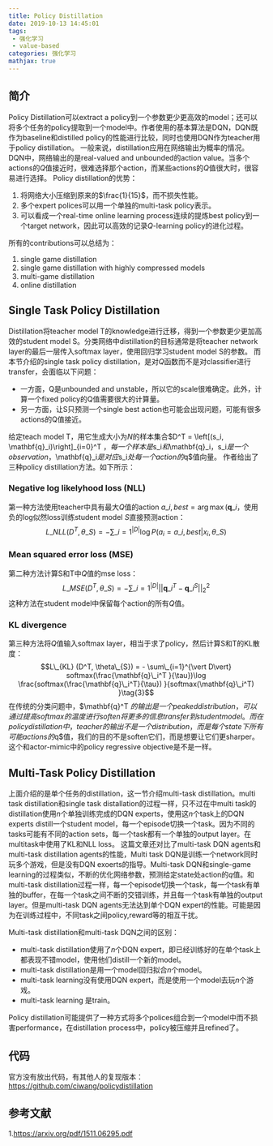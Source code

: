 ```yaml
---
title: Policy Distillation
date: 2019-10-13 14:45:01
tags:
 - 强化学习
 - value-based
categories: 强化学习
mathjax: true
---
```


## 简介
Policy Distillation可以extract a policy到一个参数更少更高效的model；还可以将多个任务的policy提取到一个model中。作者使用的基本算法是DQN，DQN既作为baseline和distilled policy的性能进行比较，同时也使用DQN作为teacher用于policy distillation。
一般来说，distillation应用在网络输出为概率的情况。DQN中，网络输出的是real-valued and unbounded的action value。当多个actions的$Q$值接近时，很难选择那个action，而某些actions的$Q$值很大时，很容易进行选择。
Policy distillation的优势：
1. 将网络大小压缩到原来的$\frac{1}{15}$，而不损失性能。
2. 多个expert polices可以用一个单独的multi-task policy表示。
3. 可以看成一个real-time online learning process连续的提炼best policy到一个target network，因此可以高效的记录$Q$-learning policy的进化过程。

所有的contributions可以总结为：
1. single game distillation
2. single game distillation with highly compressed models
3. multi-game distillation
4. online distillation

## Single Task Policy Distillation
Distillation将teacher model T的knowledge进行迁移，得到一个参数更少更加高效的student model S。分类网络中distillation的目标通常是将teacher network layer的最后一层传入softmax layer，使用回归学习student model S的参数。
而本节介绍的single task policy distillation，是对$Q$函数而不是对classifier进行transfer，会面临以下问题：
- 一方面，Q是unbounded and unstable，所以它的scale很难确定。此外，计算一个fixed policy的Q值需要很大的计算量。
- 另一方面，让S只预测一个single best action也可能会出现问题，可能有很多actions的Q值接近。

给定teach model T，用它生成大小为$N$的样本集合$D^T = \left[(s_i, \mathbf{q}\_i)\right]\_{i=0}^T $，每一个样本是$s_i$和$\mathbf{q}\_i$，$s_i$是一个observation，$\mathbf{q}\_i$是对应$s_i$处每一个action的$q$值向量。
作者给出了三种policy distillation方法。如下所示：
### Negative log likelyhood loss (NLL)
第一种方法使用teacher中具有最大$Q$值的action $a\_{i,best} = \arg\max(\mathbf{q}\_i$，使用负的log似然loss训练student model $S$直接预测action：
$$L\_{NLL} (D^T, \theta\_{S}) = - \sum\_{i=1}^{\vert D\vert} \log P(a_i=a\_{i,best} | x_i, \theta\_S)\tag{1}$$

### Mean squared error loss (MSE)
第二种方法计算S和T中$Q$值的mse loss：
$$L\_{MSE} (D^T, \theta\_{S}) = - \sum\_{i=1}^{\vert D\vert} || \mathbf{q}\_i^T - \mathbf{q}\_i^S ||^2_2 \tag{2}$$
这种方法在student model中保留每个action的所有$Q$值。

### KL divergence
第三种方法将$Q$值输入softmax layer，相当于求了policy，然后计算S和T的KL散度：
$$L\_{KL} (D^T, \theta\_{S}) = - \sum\_{i=1}^{\vert D\vert} softmax(\frac{\mathbf{q}\_i^T }{\tau})\log \frac{softmax(\frac{\mathbf{q}\_i^T}{\tau}) }{softmax(\mathbf{q}\_i^T) }\tag{3}$$
在传统的分类问题中，$\mathbf{q}^T $的输出是一个peaked distribution，可以通过提高softmax的温度进行soften将更多的信息transfer到student model。
而在policy distillation中，teacher的输出不是一个distribution，而是每个state下所有可能actions的$q$值，我们的目的不是soften它们，而是想要让它们更sharper。
这个和actor-mimic中的policy regressive objective是不是一样。

## Multi-Task Policy Distillation
上面介绍的是单个任务的distillation，这一节介绍multi-task distillation。multi task distillation和single task distallation的过程一样，只不过在中multi task的distillation使用$n$个单独训练完成的DQN experts，使用这$n$个task上的DQN experts distill一个student model，每一个episode切换一个task。因为不同的tasks可能有不同的action sets，每一个task都有一个单独的output layer。在multitask中使用了KL和NLL loss。
这篇文章还对比了multi-task DQN agents和multi-task distillation agents的性能，Multi task DQN是训练一个network同时玩多个游戏，但是没有DQN exoerts的指导。Multi-task DQN和single-game learning的过程类似，不断的优化网络参数，预测给定state处action的$q$值。和multi-task distillation过程一样，每一个episode切换一个task，每一个task有单独的buffer，在每一个task之间不断的交错训练，并且每一个task有单独的output layer。但是multi-task DQN agents无法达到单个DQN expert的性能。可能是因为在训练过程中，不同task之间policy,reward等的相互干扰。

Multi-task distillation和multi-task DQN之间的区别：
- multi-task distillation使用了$n$个DQN expert，即已经训练好的在单个task上都表现不错model，使用他们distill一个新的model。
- multi-task distillation是用一个model回归拟合$n$个model。
- multi-task learning没有使用DQN expert，而是使用一个model去玩$n$个游戏。
- multi-task learning 是train。

Policy distillation可能提供了一种方式将多个polices组合到一个model中而不损害performance，在distillation process中，policy被压缩并且refined了。

## 代码
官方没有放出代码，有其他人的复现版本：
https://github.com/ciwang/policydistillation

## 参考文献
1.https://arxiv.org/pdf/1511.06295.pdf
